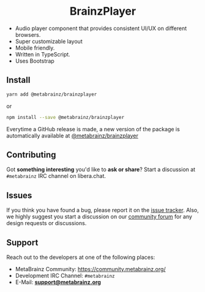 <!-- <p align="center">
  <img alt="logo" brainzplayer="./assets/logo.png" width="100" max-width="100%">
</p> -->

<h1 align="center">BrainzPlayer</h1>

<!-- <div align="center">
  <a href="https://www.npmjs.com/package/@metabrainz/brainzplayer" title="MIT License">
    <img brainzplayer="https://img.shields.io/npm/l/@metabrainz/brainzplayer.svg?color=brightgreen" alt="MIT License">
  </a>
  <a href="https://www.npmjs.com/package/@metabrainz/brainzplayer" title="Monthly download">
    <img brainzplayer="https://img.shields.io/npm/dm/@metabrainz/brainzplayer.svg?color=green" alt="Monthly download">
  </a>
  <a href="https://www.npmjs.com/package/@metabrainz/brainzplayer" title="Latest version">
    <img brainzplayer="https://img.shields.io/npm/v/@metabrainz/brainzplayer" alt="Latest version">
  </a>
</div> -->

* Audio player component that provides consistent UI/UX on different browsers.
* Super customizable layout
* Mobile friendly.
* Written in TypeScript.
* Uses Bootstrap


## Install

```bash
yarn add @metabrainz/brainzplayer
```
or
```bash
npm install --save @metabrainz/brainzplayer
```

Everytime a GitHub release is made, a new version of the package is automatically available at [@metabrainz/brainzplayer](https://www.npmjs.com/package/@metabrainz/brainzplayer)

## Contributing
	  
Got **something interesting** you'd like to **ask or share**? Start a discussion at `#metabrainz` IRC channel on libera.chat.
	    
## Issues
	  
If you think you have found a bug, please report it on the [issue tracker](https://tickets.metabrainz.org/).
Also, we highly suggest you start a discussion on our [community forum](https://community.metabrainz.org/) for any design requests or discussions.
	    
## Support

Reach out to the developers at one of the following places:

- MetaBrainz Community: https://community.metabrainz.org/
- Development IRC Channel: `#metabrainz`
- E-Mail: **support@metabrainz.org**
